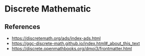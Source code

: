 # Discrete Mathematic

## References

- https://discretemath.org/ads/index-ads.html
- https://ggc-discrete-math.github.io/index.html#_about_this_text
- https://discrete.openmathbooks.org/dmoi3/frontmatter.html